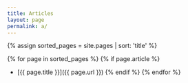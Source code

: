 ```yaml
---
title: Articles
layout: page
permalink: a/
---
```


{% assign sorted_pages = site.pages | sort: 'title' %}

{% for page in sorted_pages %}
{% if page.article %}
- [{{ page.title }}]({{ page.url }})
{% endif %}
{% endfor %}
